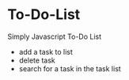# To-Do-List

Simply Javascript To-Do List 

 - add a task to list
 - delete task
 - search for a task in the task list

